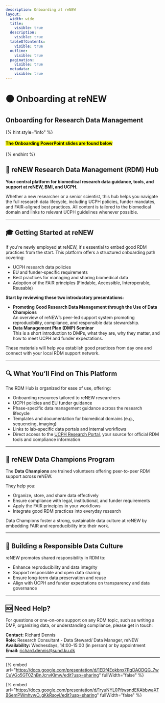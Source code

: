 ```yaml
---
description: Onboarding at reNEW
layout:
  width: wide
  title:
    visible: true
  description:
    visible: true
  tableOfContents:
    visible: true
  outline:
    visible: true
  pagination:
    visible: true
  metadata:
    visible: true
---
```


# 🟠 Onboarding at reNEW

## **Onboarding for Research Data Management**

{% hint style="info" %}
#### <mark style="color:$danger;">**The Onboarding PowerPoint slides are found below**</mark>
{% endhint %}

## 🧬 reNEW Research Data Management (RDM) Hub

**Your central platform for biomedical research data guidance, tools, and support at reNEW, BMI, and UCPH.**

Whether a new researcher or a senior scientist, this hub helps you navigate the full research data lifecycle, including UCPH policies, funder mandates, and FAIR-aligned best practices. All content is tailored to the biomedical domain and links to relevant UCPH guidelines whenever possible.

***

## 🎓 Getting Started at reNEW

If you're newly employed at reNEW, it's essential to embed good RDM practices from the start. This platform offers a structured onboarding path covering:

* UCPH research data policies
* EU and funder-specific requirements
* Best practices for managing and sharing biomedical data
* Adoption of the FAIR principles (Findable, Accessible, Interoperable, Reusable)

**Start by reviewing these two introductory presentations:**

* **Promoting Good Research Data Management through the Use of Data Champions**\
  An overview of reNEW’s peer-led support system promoting reproducibility, compliance, and responsible data stewardship.
* **Data Management Plan (DMP) Seminar**\
  This is a short introduction to DMPs, what they are, why they matter, and how to meet UCPH and funder expectations.

These materials will help you establish good practices from day one and connect with your local RDM support network.

***

## 🔍 What You’ll Find on This Platform

The RDM Hub is organized for ease of use, offering:

* Onboarding resources tailored to reNEW researchers
* UCPH policies and EU funder guidance
* Phase-specific data management guidance across the research lifecycle
* Templates and documentation for biomedical domains (e.g., sequencing, imaging)
* Links to lab-specific data portals and internal workflows
* Direct access to the [UCPH Research Portal](https://research.ku.dk/), your source for official RDM tools and compliance information

***

## 🤝 reNEW Data Champions Program

The **Data Champions** are trained volunteers offering peer-to-peer RDM support across reNEW.

They help you:

* Organize, store, and share data effectively
* Ensure compliance with legal, institutional, and funder requirements
* Apply the FAIR principles in your workflows
* Integrate good RDM practices into everyday research

Data Champions foster a strong, sustainable data culture at reNEW by embedding FAIR and reproducibility into their work.

***

## 🌱 Building a Responsible Data Culture

reNEW promotes shared responsibility in RDM to:

* Enhance reproducibility and data integrity
* Support responsible and open data sharing
* Ensure long-term data preservation and reuse
* Align with UCPH and funder expectations on transparency and data governance

***

## 🆘 Need Help?

For questions or one-on-one support on any RDM topic, such as writing a DMP, organizing data, or understanding compliance, please get in touch:

**Contact:** Richard Dennis\
**Role:** Research Consultant - Data Steward/ Data Manager, reNEW\
**Availability:** Wednesdays, 14:00–15:00 (in person) or by appointment\
**Email:** [richard.dennis@sund.ku.dk](mailto:richard.dennis@sund.ku.dk)



***

{% embed url="https://docs.google.com/presentation/d/1EDf4Eokbnx7PqDAODQG_7wCuVGo5GT0ZnBnJcnvKlmw/edit?usp=sharing" fullWidth="false" %}



{% embed url="https://docs.google.com/presentation/d/1ryuNYL0PftwsndEKAbbwaXTB6emPWmhvwO_gKkRsoyI/edit?usp=sharing" fullWidth="false" %}
